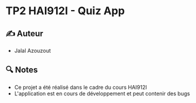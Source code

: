 # TP2 HAI912I - Quiz App

## ✍️ Auteur
- Jalal Azouzout

## 🔍 Notes
- Ce projet a été réalisé dans le cadre du cours HAI912I
- L'application est en cours de développement et peut contenir des bugs
